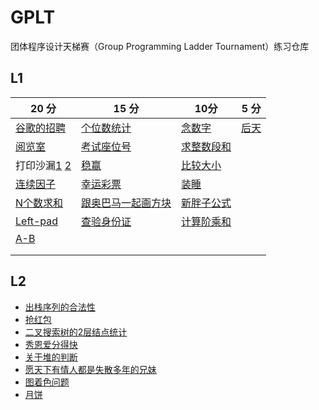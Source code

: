 # GPLT
团体程序设计天梯赛（Group Programming Ladder Tournament）练习仓库



## L1

| 20 分                                                        | 15 分                                                        | 10分                                                         | 5 分                                                         |
| ------------------------------------------------------------ | ------------------------------------------------------------ | ------------------------------------------------------------ | ------------------------------------------------------------ |
| [谷歌的招聘](https://github.com/hairrrrr/GPLT/tree/main/src/day1#L1-7-%E8%B0%B7%E6%AD%8C%E7%9A%84%E6%8B%9B%E8%81%98-20%E5%88%86) | [个位数统计](https://github.com/hairrrrr/GPLT/tree/main/src/day2#L1-003-%E4%B8%AA%E4%BD%8D%E6%95%B0%E7%BB%9F%E8%AE%A1-15%E5%88%86) | [念数字](https://github.com/hairrrrr/GPLT/tree/main/src/day3#L1-007-%E5%BF%B5%E6%95%B0%E5%AD%97-10%E5%88%86) | [后天](https://github.com/hairrrrr/GPLT/tree/main/src/day4#7-2-%E5%90%8E%E5%A4%A9-5%E5%88%86) |
| [阅览室](https://github.com/hairrrrr/GPLT/tree/main/src/day1#L1-8-%E9%98%85%E8%A7%88%E5%AE%A4-20%E5%88%86) | [考试座位号](https://github.com/hairrrrr/GPLT/tree/main/src/day2#L1-005-%E8%80%83%E8%AF%95%E5%BA%A7%E4%BD%8D%E5%8F%B7-15%E5%88%86) | [求整数段和](https://github.com/hairrrrr/GPLT/tree/main/src/day3#L1-008-%E6%B1%82%E6%95%B4%E6%95%B0%E6%AE%B5%E5%92%8C-10%E5%88%86) |                                                              |
| 打印沙漏[1](https://github.com/hairrrrr/GPLT/tree/main/src/day2#L1-002-%E6%89%93%E5%8D%B0%E6%B2%99%E6%BC%8F-20%E5%88%86) [2](https://github.com/hairrrrr/GPLT/tree/main/src/day4#7-8-%E6%89%93%E5%8D%B0%E6%B2%99%E6%BC%8F-20%E5%88%86) | [稳赢](https://github.com/hairrrrr/GPLT/tree/main/src/day4#7-5-%E7%A8%B3%E8%B5%A2-15%E5%88%86) | [比较大小](https://github.com/hairrrrr/GPLT/tree/main/src/day3#L1-010-%E6%AF%94%E8%BE%83%E5%A4%A7%E5%B0%8F-10%E5%88%86) |                                                              |
| [连续因子](https://github.com/hairrrrr/GPLT/tree/main/src/day2#L1-006-%E8%BF%9E%E7%BB%AD%E5%9B%A0%E5%AD%90-20%E5%88%86) | [幸运彩票](https://github.com/hairrrrr/GPLT/tree/main/src/day4#7-6-%E5%B9%B8%E8%BF%90%E5%BD%A9%E7%A5%A8-15%E5%88%86) | [装睡](https://github.com/hairrrrr/GPLT/tree/main/src/day4#7-3-%E8%A3%85%E7%9D%A1-10%E5%88%86) |                                                              |
| [N个数求和](https://github.com/hairrrrr/GPLT/tree/main/src/day3#L1-009-N%E4%B8%AA%E6%95%B0%E6%B1%82%E5%92%8C-20%E5%88%86) | [跟奥巴马一起画方块](https://github.com/hairrrrr/GPLT/tree/main/src/day5#L1-015-%E8%B7%9F%E5%A5%A5%E5%B7%B4%E9%A9%AC%E4%B8%80%E8%B5%B7%E7%94%BB%E6%96%B9%E5%9D%97-15%E5%88%86) | [新胖子公式](https://github.com/hairrrrr/GPLT/tree/main/src/day4#7-4-%E6%96%B0%E8%83%96%E5%AD%90%E5%85%AC%E5%BC%8F-10%E5%88%86) |                                                              |
| [Left-pad](https://github.com/hairrrrr/GPLT/tree/main/src/day4#7-7-Left-pad-20%E5%88%86) | [查验身份证](https://github.com/hairrrrr/GPLT/tree/main/src/day5#L1-016-%E6%9F%A5%E9%AA%8C%E8%BA%AB%E4%BB%BD%E8%AF%81-15%E5%88%86) | [计算阶乘和](https://github.com/hairrrrr/GPLT/tree/main/src/day5#L1-013-%E8%AE%A1%E7%AE%97%E9%98%B6%E4%B9%98%E5%92%8C-10%E5%88%86) |                                                              |
| [A-B](https://github.com/hairrrrr/GPLT/tree/main/src/day4#L1-011-A-B-20%E5%88%86) |                                                              |                                                              |                                                              |
|                                                              |                                                              |                                                              |                                                              |
|                                                              |                                                              |                                                              |                                                              |



## L2

- [出栈序列的合法性](https://github.com/hairrrrr/GPLT/tree/main/src/day1#L2-1-%E5%87%BA%E6%A0%88%E5%BA%8F%E5%88%97%E7%9A%84%E5%90%88%E6%B3%95%E6%80%A7-25%E5%88%86)
- [抢红包](https://github.com/hairrrrr/GPLT/tree/main/src/day1#L2-2-%E6%8A%A2%E7%BA%A2%E5%8C%85-25%E5%88%86)
- [二叉搜索树的2层结点统计](https://github.com/hairrrrr/GPLT/tree/main/src/day1#L2-3-%E4%BA%8C%E5%8F%89%E6%90%9C%E7%B4%A2%E6%A0%91%E7%9A%842%E5%B1%82%E7%BB%93%E7%82%B9%E7%BB%9F%E8%AE%A1-25%E5%88%86)
- [秀恩爱分得快](https://github.com/hairrrrr/GPLT/tree/main/src/day1#L2-4-%E7%A7%80%E6%81%A9%E7%88%B1%E5%88%86%E5%BE%97%E5%BF%AB-25%E5%88%86)
- [关于堆的判断](https://github.com/hairrrrr/GPLT/tree/main/src/day4#7-9-%E5%85%B3%E4%BA%8E%E5%A0%86%E7%9A%84%E5%88%A4%E6%96%AD-25%E5%88%86)
- [愿天下有情人都是失散多年的兄妹](https://github.com/hairrrrr/GPLT/tree/main/src/day4#7-10-%E6%84%BF%E5%A4%A9%E4%B8%8B%E6%9C%89%E6%83%85%E4%BA%BA%E9%83%BD%E6%98%AF%E5%A4%B1%E6%95%A3%E5%A4%9A%E5%B9%B4%E7%9A%84%E5%85%84%E5%A6%B9-25%E5%88%86)
- [图着色问题](https://github.com/hairrrrr/GPLT/tree/main/src/day5#7-11-%E5%9B%BE%E7%9D%80%E8%89%B2%E9%97%AE%E9%A2%98-25%E5%88%86)
- [月饼](https://github.com/hairrrrr/GPLT/tree/main/src/day5#7-12-%E6%9C%88%E9%A5%BC-25%E5%88%86)